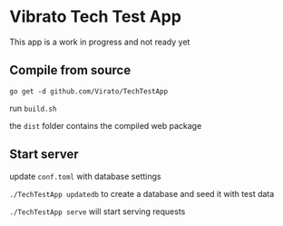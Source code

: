 # Vibrato Tech Test App

This app is a work in progress and not ready yet

## Compile from source

`go get -d github.com/Virato/TechTestApp`

run `build.sh`

the `dist` folder contains the compiled web package

## Start server

update `conf.toml` with database settings

`./TechTestApp updatedb` to create a database and seed it with test data

`./TechTestApp serve` will start serving requests